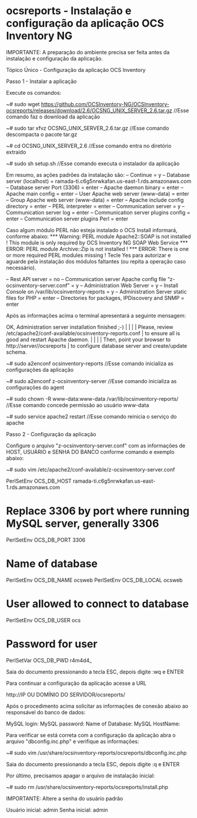 # ocsreports - Instalação e configuração da aplicação OCS Inventory NG

IMPORTANTE: A preparação do ambiente precisa ser feita antes da instalação e configuração da aplicação.

Tópico Único - Configuração da aplicação OCS Inventory

Passo 1 - Instalar a aplicação

Execute os comandos:

~# sudo wget https://github.com/OCSInventory-NG/OCSInventory-ocsreports/releases/download/2.6/OCSNG_UNIX_SERVER_2.6.tar.gz //Esse comando faz o download da aplicação

~# sudo tar xfvz OCSNG_UNIX_SERVER_2.6.tar.gz //Esse comando descompacta o pacote tar.gz

~# cd OCSNG_UNIX_SERVER_2.6 //Esse comando entra no diretório extraído

~# sudo sh setup.sh //Esse comando executa o instalador da aplicação

Em resumo, as ações padrões da instalação são:
– Continue = y
– Database server (localhost) = ramada-ti.c6g5nrwkafan.us-east-1.rds.amazonaws.com
– Database server Port (3306) = enter
– Apache daemon binary = enter
– Apache main config = enter
– User Apache web server (www-data) = enter
– Group Apache web server (www-data) = enter
– Apache include config directory = enter
– PERL interpreter = enter
– Communication server = y
– Communication server log = enter
– Communication server plugins config = enter
– Communication server plugins Perl = enter

Caso algum módulo PERL não esteja instalado o OCS Install informará, conforme abaixo:
*** Warning: PERL module Apache2::SOAP is not installed !
This module is only required by OCS Inventory NG SOAP Web Service
*** ERROR: PERL module Archive::Zip is not installed !
*** ERROR: There is one or more required PERL modules missing !
Tecle Yes para autorizar e aguarde pela instalação dos módulos faltantes (ou repita a operação caso necessário).

– Rest API server = no
– Communication server Apache config file “z-ocsinventory-server.conf” = y
– Administration Web Server = y
– Install Console on /var/lib/ocsinventory-reports = y
– Administration Server static files for PHP = enter
– Directories for packages, IPDiscovery and SNMP = enter

Após as informações acima o terminal apresentará a seguinte mensagem:

OK, Administration server installation finished ;-) |
| |
| Please, review /etc/apache2/conf-available/ocsinventory-reports.conf
| to ensure all is good and restart Apache daemon. |
| |
| Then, point your browser to http://server//ocsreports
| to configure database server and create/update schema.

 ~# sudo a2enconf ocsinventory-reports //Esse comando inicializa as configurações da aplicação

~# sudo a2enconf z-ocsinventory-server //Esse comando inicializa as configurações do agent

~# sudo chown -R www-data:www-data /var/lib/ocsinventory-reports/ //Esse comando concede permissão ao usuário www-data

~# sudo service apache2 restart //Esse comando reinicia o serviço do apache

Passo 2 - Configuração da aplicação

Configure o arquivo "z-ocsinventory-server.conf" com as informações de HOST, USUÁRIO e SENHA DO BANCO conforme comando e exemplo abaixo:

~# sudo vim /etc/apache2/conf-available/z-ocsinventory-server.conf

PerlSetEnv OCS_DB_HOST ramada-ti.c6g5nrwkafan.us-east-1.rds.amazonaws.com
# Replace 3306 by port where running MySQL server, generally 3306
PerlSetEnv OCS_DB_PORT 3306
# Name of database
PerlSetEnv OCS_DB_NAME ocsweb
PerlSetEnv OCS_DB_LOCAL ocsweb
# User allowed to connect to database
PerlSetEnv OCS_DB_USER ocs
# Password for user
PerlSetVar OCS_DB_PWD r4m4d4_

Saia do documento pressionando a tecla ESC, depois digite :wq e ENTER

Para continuar a configuração da aplicação acesse a URL

http://IP OU DOMÍNIO DO SERVIDOR/ocsreports/

Após o procedimento acima solicitar as informações de conexão abaixo ao responsável do banco de dados:

MySQL login:
MySQL password:
Name of Database:
MySQL HostName:

Para verificar se está correta com a configuração da aplicação abra o arquivo "dbconfig.inc.php" e verifique as informações:

~# sudo vim /usr/share/ocsinventory-reports/ocsreports/dbconfig.inc.php

Saia do documento pressionando a tecla ESC, depois digite :q e ENTER

Por último, precisamos apagar o arquivo de instalação inicial:

~# sudo rm /usr/share/ocsinventory-reports/ocsreports/install.php

IMPORTANTE: Altere a senha do usuário padrão

Usuário inicial: admin
Senha inicial: admin
